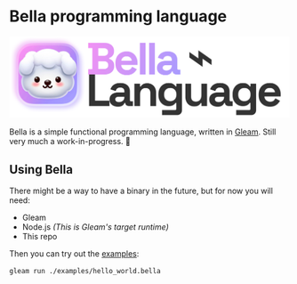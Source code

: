 # Bella programming language

![Bella language logo](assets/Bella-language.png)

Bella is a simple functional programming language, written in [Gleam](https://gleam.run). Still very much a work-in-progress. 🚧

## Using Bella

There might be a way to have a binary in the future, but for now you will need:

- Gleam
- Node.js _(This is Gleam's target runtime)_
- This repo

Then you can try out the [examples](/examples/):

```sh
gleam run ./examples/hello_world.bella
```
